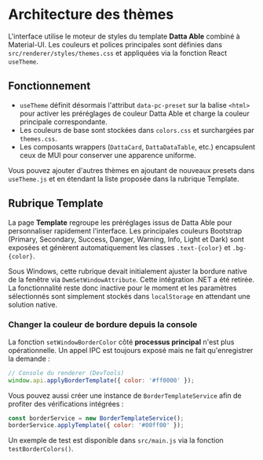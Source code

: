 # Architecture des thèmes

L'interface utilise le moteur de styles du template **Datta Able** combiné à Material-UI. Les couleurs et polices principales sont définies dans `src/renderer/styles/themes.css` et appliquées via la fonction React `useTheme`.

## Fonctionnement

- `useTheme` définit désormais l'attribut `data-pc-preset` sur la balise `<html>` pour activer les préréglages de couleur Datta Able et charge la couleur principale correspondante.
- Les couleurs de base sont stockées dans `colors.css` et surchargées par `themes.css`.
- Les composants wrappers (`DattaCard`, `DattaDataTable`, etc.) encapsulent ceux de MUI pour conserver une apparence uniforme.

Vous pouvez ajouter d'autres thèmes en ajoutant de nouveaux presets dans `useTheme.js` et en étendant la liste proposée dans la rubrique Template.

## Rubrique Template

La page **Template** regroupe les préréglages issus de Datta Able pour personnaliser rapidement l'interface. Les principales couleurs Bootstrap (Primary, Secondary, Success, Danger, Warning, Info, Light et Dark) sont exposées et génèrent automatiquement les classes `.text-{color}` et `.bg-{color}`.

Sous Windows, cette rubrique devait initialement ajuster la bordure native de la fenêtre via `DwmSetWindowAttribute`. Cette intégration .NET a été retirée. La fonctionnalité reste donc inactive pour le moment et les paramètres sélectionnés sont simplement stockés dans `localStorage` en attendant une solution native.

### Changer la couleur de bordure depuis la console

La fonction `setWindowBorderColor` côté **processus principal** n'est plus opérationnelle. Un appel IPC est toujours exposé mais ne fait qu'enregistrer la demande :

```javascript
// Console du renderer (DevTools)
window.api.applyBorderTemplate({ color: '#ff0000' });
```

Vous pouvez aussi créer une instance de `BorderTemplateService` afin de profiter des vérifications intégrées :

```javascript
const borderService = new BorderTemplateService();
borderService.applyTemplate({ color: '#00ff00' });
```

Un exemple de test est disponible dans `src/main.js` via la fonction `testBorderColors()`.
